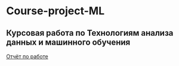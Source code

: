 # Course-project-ML
## Курсовая работа по Технологиям анализа данных и машинного обучения
[Отчёт по работе](https://github.com/Blikaj/Course-project-ML/blob/main/Отчёт.pdf)
